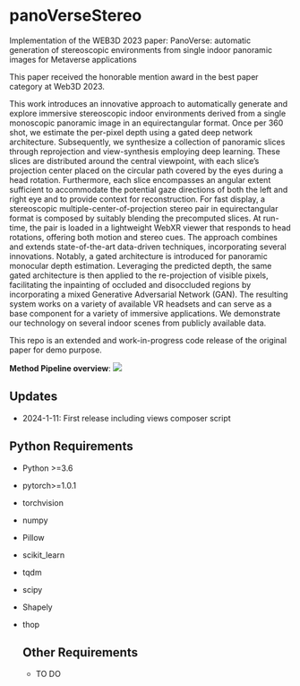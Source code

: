 # panoVerseStereo
Implementation of the WEB3D 2023 paper: PanoVerse: automatic generation of stereoscopic environments from single indoor panoramic images for Metaverse applications  

This paper received the honorable mention award in the best paper category at Web3D 2023.

This work introduces an innovative approach to automatically generate and explore immersive stereoscopic indoor environments derived from a single monoscopic panoramic image in an equirectangular format. Once per 360 shot, we estimate the per-pixel depth using a gated deep network architecture. Subsequently, we synthesize a collection of panoramic slices through reprojection and view-synthesis employing deep learning. These slices are distributed around the central viewpoint, with each slice’s projection center placed on the circular path covered by the eyes during a head rotation. Furthermore, each slice encompasses an angular extent sufficient to accommodate the potential gaze directions of both the left and right eye and to provide context for reconstruction. For fast display, a stereoscopic multiple-center-of-projection stereo pair in equirectangular format is composed by suitably blending the precomputed slices. At run-time, the pair is loaded in a lightweight WebXR viewer that responds to head rotations, offering both motion and stereo cues. The approach combines and extends state-of-the-art data-driven techniques, incorporating several innovations. Notably, a gated architecture is introduced for panoramic monocular depth estimation. Leveraging the predicted depth, the same gated architecture is then applied to the re-projection of visible pixels, facilitating the inpainting of occluded and disoccluded regions by incorporating a mixed Generative Adversarial Network (GAN). The resulting system works on a variety of available VR headsets and can serve as a base component for a variety of immersive applications. We demonstrate our technology on several indoor scenes from publicly available data.

This repo is an extended and work-in-progress code release of the original paper for demo purpose.

**Method Pipeline overview**:
![](assets/overview.png)

## Updates
* 2024-1-11: First release including views composer script 
  
## Python Requirements
- Python >=3.6
- pytorch>=1.0.1
- torchvision
- numpy
- Pillow
- scikit_learn
- tqdm
- scipy
- Shapely
- thop

  ## Other Requirements
  - TO DO

